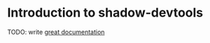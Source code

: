 # Introduction to shadow-devtools

TODO: write [great documentation](http://jacobian.org/writing/what-to-write/)
